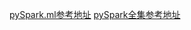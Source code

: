 [pySpark.ml参考地址](https://vimsky.com/article/3742.html)
[pySpark全集参考地址](https://www.jianshu.com/nb/20212445)
